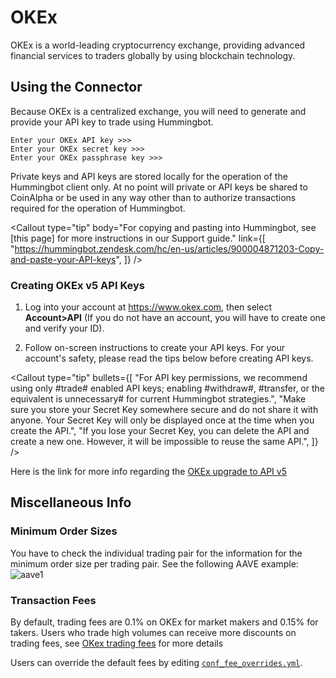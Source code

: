 # OKEx




OKEx is a world-leading cryptocurrency exchange, providing advanced financial services to traders globally by using blockchain technology.

## Using the Connector

Because OKEx is a centralized exchange, you will need to generate and provide your API key to trade using Hummingbot.

```
Enter your OKEx API key >>>
Enter your OKEx secret key >>>
Enter your OKEx passphrase key >>>
```

Private keys and API keys are stored locally for the operation of the Hummingbot client only. At no point will private or API keys be shared to CoinAlpha or be used in any way other than to authorize transactions required for the operation of Hummingbot.

<Callout
  type="tip"
  body="For copying and pasting into Hummingbot, see [this page] for more instructions in our Support guide."
  link={[
    "https://hummingbot.zendesk.com/hc/en-us/articles/900004871203-Copy-and-paste-your-API-keys",
  ]}
/>

### Creating OKEx v5 API Keys

1. Log into your account at https://www.okex.com, then select **Account>API** (If you do not have an account, you will have to create one and verify your ID).

2. Follow on-screen instructions to create your API keys. For your account's safety, please read the tips below before creating API keys.

<Callout
  type="tip"
  bullets={[
    "For API key permissions, we recommend using only #trade# enabled API keys; enabling #withdraw#, #transfer, or the equivalent is unnecessary# for current Hummingbot strategies.",
    "Make sure you store your Secret Key somewhere secure and do not share it with anyone. Your Secret Key will only be displayed once at the time when you create the API.",
    "If you lose your Secret Key, you can delete the API and create a new one. However, it will be impossible to reuse the same API.",
  ]}
/>

Here is the link for more info regarding the [OKEx upgrade to API v5](https://www.okex.com/academy/en/complete-guide-to-okex-api-v5-upgrade)

## Miscellaneous Info

### Minimum Order Sizes

You have to check the individual trading pair for the information for the minimum order size per trading pair. See the following AAVE example: ![aave1](/assets/img/Okex-min-order.png)

### Transaction Fees

By default, trading fees are 0.1% on OKEx for market makers and 0.15% for takers. Users who trade high volumes can receive more discounts on trading fees, see [OKex trading fees](https://www.okex.com/fees.html) for more details

Users can override the default fees by editing [`conf_fee_overrides.yml`](/operation/override-fees/).
